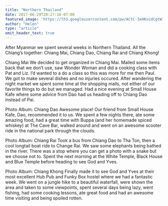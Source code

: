 ```yaml
---
title: "Northern Thailand"
date: 2017-06-29T20:27:10-07:00
featured_image: 'https://lh3.googleusercontent.com/pw/ACtC-3eHKvcdCgtWIkcqJiIteQEHQClCvrWkCoIV0yPNQkcHWvCImLp-yW0GduVwyISLyIn0ySfFYUNMlimdccOH6sgWK9ZdssCKTDckRk_GauVkZMA4FPjdfOrAVrsFXlWWwHQHttfgYPN12a8_hHCld4Wyfg=w1210-h908-no'
author: "Helen"
type: "article"
omit_header_text: true
---
```


After Myanmar we spent several weeks in Northern Thailand. All the Chiang’s together: Chiang Mai, Chiang Dao, Chiang Rai and Chiang Khong! 

Chiang Mai
We decided to get organized in Chiang Mai.  Mailed some items back that we don’t use, saw Wonder Woman and did a cooking class with Pat and Liz. I’d wanted to a do a class so this was more for me then Paul.  We got to make several dishes and no injuries occured.  After wandering the night market we spent some time at the shopping malls, not either of our favorite things to do but we managed.  Had a nice evening at Small House Kafe where some advice from Dao had us heading off to Chiang Dao instead of Pai. 





Photo Album: Chiang Dao
 Awesome place!  Our friend from Small House Kafe, Dao, recommended it to us.  We spent a few nights there, ate some amazing food, had a great time with Buppa (and her homemade spiced whiskey) at The Cave Bar, walked around and went on an awesome scooter ride in the national park through the clouds. 









Photo Album: Chiang Rai
Took a bus from Chiang Dao to Tha Ton, then a cool longtail boat ride to Change Rai. We saw some elephants being bathed in the river. There was a stop where you can get a photo with a snake but we choose not to.  Spent the next morning at the White Temple, Black House and Blue Temple before heading to see God and Yves. 











Photo Album: Chiang Khong
Finally made it to see God and Yves at their most excellent Hub Pub and Funky Box hostel where we had a fantastic week.  We went on a jungle hike to a beautiful waterfall, were shown the area and taken to some viewpoints, spent several days being lazy, went fishing, had some cooking lessons, ate great food and had an awesome time visiting and being spoiled rotten. 










